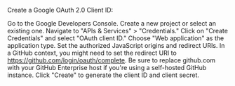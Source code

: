 Create a Google OAuth 2.0 Client ID:

Go to the Google Developers Console.
Create a new project or select an existing one.
Navigate to "APIs & Services" > "Credentials."
Click on "Create Credentials" and select "OAuth client ID."
Choose "Web application" as the application type.
Set the authorized JavaScript origins and redirect URIs. In a GitHub context, you might need to set the redirect URI to https://github.com/login/oauth/complete. Be sure to replace github.com with your GitHub Enterprise host if you're using a self-hosted GitHub instance.
Click "Create" to generate the client ID and client secret.
